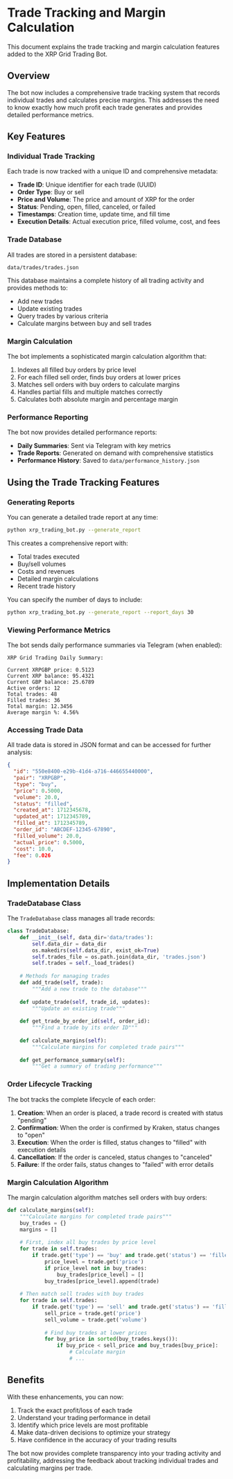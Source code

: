 # Trade Tracking and Margin Calculation

This document explains the trade tracking and margin calculation features added to the XRP Grid Trading Bot.

## Overview

The bot now includes a comprehensive trade tracking system that records individual trades and calculates precise margins. This addresses the need to know exactly how much profit each trade generates and provides detailed performance metrics.

## Key Features

### Individual Trade Tracking

Each trade is now tracked with a unique ID and comprehensive metadata:

- **Trade ID**: Unique identifier for each trade (UUID)
- **Order Type**: Buy or sell
- **Price and Volume**: The price and amount of XRP for the order
- **Status**: Pending, open, filled, canceled, or failed
- **Timestamps**: Creation time, update time, and fill time
- **Execution Details**: Actual execution price, filled volume, cost, and fees

### Trade Database

All trades are stored in a persistent database:

```
data/trades/trades.json
```

This database maintains a complete history of all trading activity and provides methods to:

- Add new trades
- Update existing trades
- Query trades by various criteria
- Calculate margins between buy and sell trades

### Margin Calculation

The bot implements a sophisticated margin calculation algorithm that:

1. Indexes all filled buy orders by price level
2. For each filled sell order, finds buy orders at lower prices
3. Matches sell orders with buy orders to calculate margins
4. Handles partial fills and multiple matches correctly
5. Calculates both absolute margin and percentage margin

### Performance Reporting

The bot now provides detailed performance reports:

- **Daily Summaries**: Sent via Telegram with key metrics
- **Trade Reports**: Generated on demand with comprehensive statistics
- **Performance History**: Saved to `data/performance_history.json`

## Using the Trade Tracking Features

### Generating Reports

You can generate a detailed trade report at any time:

```bash
python xrp_trading_bot.py --generate_report
```

This creates a comprehensive report with:

- Total trades executed
- Buy/sell volumes
- Costs and revenues
- Detailed margin calculations
- Recent trade history

You can specify the number of days to include:

```bash
python xrp_trading_bot.py --generate_report --report_days 30
```

### Viewing Performance Metrics

The bot sends daily performance summaries via Telegram (when enabled):

```
XRP Grid Trading Daily Summary:

Current XRPGBP price: 0.5123
Current XRP balance: 95.4321
Current GBP balance: 25.6789
Active orders: 12
Total trades: 48
Filled trades: 36
Total margin: 12.3456
Average margin %: 4.56%
```

### Accessing Trade Data

All trade data is stored in JSON format and can be accessed for further analysis:

```json
{
  "id": "550e8400-e29b-41d4-a716-446655440000",
  "pair": "XRPGBP",
  "type": "buy",
  "price": 0.5000,
  "volume": 20.0,
  "status": "filled",
  "created_at": 1712345678,
  "updated_at": 1712345789,
  "filled_at": 1712345789,
  "order_id": "ABCDEF-12345-67890",
  "filled_volume": 20.0,
  "actual_price": 0.5000,
  "cost": 10.0,
  "fee": 0.026
}
```

## Implementation Details

### TradeDatabase Class

The `TradeDatabase` class manages all trade records:

```python
class TradeDatabase:
    def __init__(self, data_dir='data/trades'):
        self.data_dir = data_dir
        os.makedirs(self.data_dir, exist_ok=True)
        self.trades_file = os.path.join(data_dir, 'trades.json')
        self.trades = self._load_trades()
    
    # Methods for managing trades
    def add_trade(self, trade):
        """Add a new trade to the database"""
        
    def update_trade(self, trade_id, updates):
        """Update an existing trade"""
        
    def get_trade_by_order_id(self, order_id):
        """Find a trade by its order ID"""
        
    def calculate_margins(self):
        """Calculate margins for completed trade pairs"""
        
    def get_performance_summary(self):
        """Get a summary of trading performance"""
```

### Order Lifecycle Tracking

The bot tracks the complete lifecycle of each order:

1. **Creation**: When an order is placed, a trade record is created with status "pending"
2. **Confirmation**: When the order is confirmed by Kraken, status changes to "open"
3. **Execution**: When the order is filled, status changes to "filled" with execution details
4. **Cancellation**: If the order is canceled, status changes to "canceled"
5. **Failure**: If the order fails, status changes to "failed" with error details

### Margin Calculation Algorithm

The margin calculation algorithm matches sell orders with buy orders:

```python
def calculate_margins(self):
    """Calculate margins for completed trade pairs"""
    buy_trades = {}
    margins = []
    
    # First, index all buy trades by price level
    for trade in self.trades:
        if trade.get('type') == 'buy' and trade.get('status') == 'filled':
            price_level = trade.get('price')
            if price_level not in buy_trades:
                buy_trades[price_level] = []
            buy_trades[price_level].append(trade)
    
    # Then match sell trades with buy trades
    for trade in self.trades:
        if trade.get('type') == 'sell' and trade.get('status') == 'filled':
            sell_price = trade.get('price')
            sell_volume = trade.get('volume')
            
            # Find buy trades at lower prices
            for buy_price in sorted(buy_trades.keys()):
                if buy_price < sell_price and buy_trades[buy_price]:
                    # Calculate margin
                    # ...
```

## Benefits

With these enhancements, you can now:

1. Track the exact profit/loss of each trade
2. Understand your trading performance in detail
3. Identify which price levels are most profitable
4. Make data-driven decisions to optimize your strategy
5. Have confidence in the accuracy of your trading results

The bot now provides complete transparency into your trading activity and profitability, addressing the feedback about tracking individual trades and calculating margins per trade.
